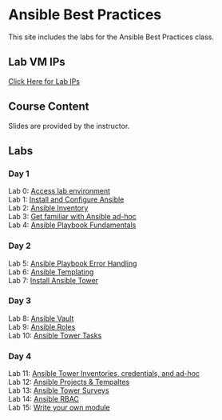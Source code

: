# Ansible Best Practices

This site includes the labs for the Ansible Best Practices class.   

## Lab VM IPs
[Click Here for Lab IPs](https://docs.google.com/spreadsheets/d/1hqMfSpDqjohHlOX_bwkYhIvntLVW6E8ktLa3uQLHL7k/edit#gid=0)


## Course Content   
Slides are provided by the instructor.

## Labs   
### Day 1      
Lab 0: [Access lab environment](labs/access_lab/)   
Lab 1: [Install and Configure Ansible](labs/setup-ansible/)   
Lab 2: [Ansible Inventory](labs/inventory/)   
Lab 3: [Get familiar with Ansible ad-hoc](labs/ad-hoc/)   
Lab 4: [Ansible Playbook Fundamentals](labs/playbook-fun/)   

### Day 2    
Lab 5: [Ansible Playbook Error Handling](labs/error-handling/)   
Lab 6: [Ansible Templating](labs/templates/)   
Lab 7: [Install Ansible Tower](labs/install-aap/)   

### Day 3    
Lab 8: [Ansible Vault](labs/ansible-vault/)   
Lab 9: [Ansible Roles](labs/roles/)   
Lab 10: [Ansible Tower Tasks](labs/aap-inventory-creds-ad-hoc/)   

### Day 4    
Lab 11: [Ansible Tower Inventories, credentials, and ad-hoc](labs/aap-inventory-creds-ad-hoc/)   
Lab 12: [Ansible Projects & Tempaltes](labs/aap-projects-templates-jobs/)   
Lab 13: [Ansible Tower Surveys](labs/aap-surveys/)   
Lab 14: [Ansible RBAC](labs/aap-rbac)   
Lab 15: [Write your own module](labs/gh_module)   
